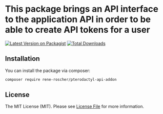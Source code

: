 # This package brings an API interface to the application API in order to be able to create API tokens for a user

[![Latest Version on Packagist](https://img.shields.io/packagist/v/rene-roscher/pterodactyl-api-addon.svg?style=flat-square)](https://packagist.org/packages/pterodactylapiaddon/pterodactyl-api-addon)
[![Total Downloads](https://img.shields.io/packagist/dt/rene-roscher/pterodactyl-api-addon.svg?style=flat-square)](https://packagist.org/packages/pterodactylapiaddon/pterodactyl-api-addon)

## Installation

You can install the package via composer:

```bash
composer require rene-roscher/pterodactyl-api-addon
```

## License

The MIT License (MIT). Please see [License File](LICENSE.md) for more information.
